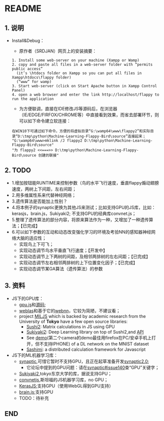 # README

## 1. 说明

* Install&Debug：
  * 原作者（SRDJAN）网页上的安装摘要：
  
  ``` 
  1. Install some web-server on your machine (Xampp or Wamp)
  2. copy and paste all files in a web-server folder with “permits public access” 
    (it’s \htdocs folder on Xampp so you can put all files in Xampp\htdocs\flappy folder)
    (“www” for wamp)
  3. Start web-server (click on Start Apache button in Xampp Control Panel)
  4. open a web browser and enter the link http://localhost/flappy to run the application

  ```
  * 为方便联调，直接在IDE修改JS等源码后，在浏览器（IE/EDGE/FIRFOX/CHROME等）中直接看到效果，而省去部署环节，则可以如下命令建立软连接：
  
  ```
  在WIN10下可通过如下命令，方便的将虚拟目录“G:\wamp64\www\flappy2”和实际目录“D:\tmp\python\Machine-Learning-Flappy-Bird\source”连接起来；
  "G:\wamp64\www>mklink /J flappy2 D:\tmp\python\Machine-Learning-Flappy-Bird\source"
  "为 flappy2 <<===>> D:\tmp\python\Machine-Learning-Flappy-Bird\source 创建的联接"
  ```
  
  
  
## 2. TODO
* 1.增加按钮能RUNTIME来控制参数（鸟的水平飞行速度，垂直flappy煽动翅膀速度，两树上下间距，左右间距；
* 2.用多维属性系来代替神经网络；
* 3.遗传算法是否能加上性别？
* 4.将本例子的synaptic更换为其他JS来测试；比如支持GPU的JS库，比如：kerasjs，brain.js，Sukiyaki2; 不支持GPU的经典库convnet.js；
* 5.整理了遗传算法的部分内容，将原来算法作为一种，又增加了一种遗传算法；【已完成】
* 6.可以如下参数的互动和动态改变强化学习的环境及考验NN的感知器神经网络大脑的适应性；
   * 实现鸟上下可飞；
   * 实现动态调节鸟水平垂直飞行速度；【开发中】
   * 实现动态调节上下两树的间距，及相邻两排树的左右间距；【已完成】
   * 实现动态调节左右相邻两排树的上下位置变化因子；【已完成】
   * 实现动态调节某GA算法（遗传算法）的参数
  
  
## 3. 资料
* JS下的GPU库：
  * [gpu.js](http://gpu.rocks/)和[源码](https://github.com/gpujs/gpu.js);
  * [weblas](https://github.com/waylonflinn/weblas)和基于它的[webnn](https://github.com/freelogic/webnn)，它较为简陋，不建议看；
  * project [MILJS](https://github.com/mil-tokyo) which is backed by academic research from the University of **Tokyo** have a few open source libraries:
      * [Sushi2](https://github.com/mil-tokyo/sushi2): Matrix calculations in JS using GPU
      * [Sukiyaki2](https://github.com/mil-tokyo/sukiyaki2): Deep Learning library on top of Sushi2,and [API](https://mil-tokyo.github.io/sukiyaki2/api/)
      * See [demo](https://mil-tokyo.github.io/sukiyaki2/)(第二个camera的demo最佳用firefox在PC/安卓手机上打开，但不支持IPHONE) of a DL network on the MNIST dataset
      * [Sashimi](https://github.com/mil-tokyo/sashimi): a distributed calculation framework for Javascript
* JS下的ML机器学习库：
  * [synaptic](https://github.com/cazala/synaptic/),可惜它暂时不支持GPU，且正在起草准备开发[synaptic2.0](https://github.com/cazala/synaptic/issues/140);
      * 它论坛中提到的GPU问题：请在[synaptic#issue140](ttps://github.com/cazala/synaptic/issues/140)查“GPU”关键字；
  * [Sukiyaki2](https://github.com/mil-tokyo/sukiyaki2),tokyo东京大学的库，据说支持GPU；
  * [convnetjs](https://cs.stanford.edu/people/karpathy/convnetjs/),斯坦福的JS机器学习库，no GPU；
  * [KerasJS](https://github.com/transcranial/keras-js);支持GPU（使用WebGL得到GPU支持）
  * [brain.js](https://github.com/BrainJS/brain.js/);支持GPU
  * TODO：待补充




## END
